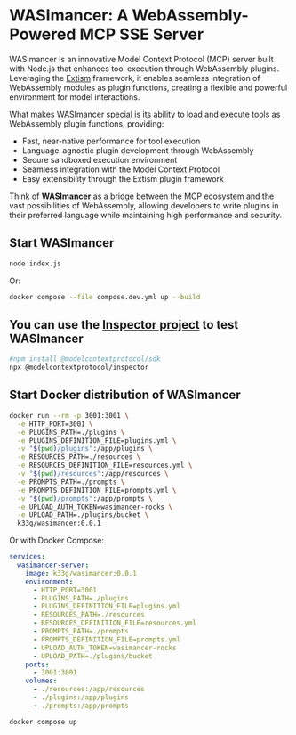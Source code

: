 # WASImancer: A WebAssembly-Powered MCP SSE Server

WASImancer is an innovative Model Context Protocol (MCP) server built with Node.js that enhances tool execution through WebAssembly plugins. Leveraging the [Extism](https://extism.org/) framework, it enables seamless integration of WebAssembly modules as plugin functions, creating a flexible and powerful environment for model interactions.

What makes WASImancer special is its ability to load and execute tools as WebAssembly plugin functions, providing:

- Fast, near-native performance for tool execution
- Language-agnostic plugin development through WebAssembly
- Secure sandboxed execution environment
- Seamless integration with the Model Context Protocol
- Easy extensibility through the Extism plugin framework

Think of **WASImancer** as a bridge between the MCP ecosystem and the vast possibilities of WebAssembly, allowing developers to write plugins in their preferred language while maintaining high performance and security.

## Start WASImancer

```bash
node index.js
```

Or:
```bash
docker compose --file compose.dev.yml up --build
```

## You can use the [Inspector project](https://github.com/modelcontextprotocol/inspector) to test WASImancer

```bash
#npm install @modelcontextprotocol/sdk
npx @modelcontextprotocol/inspector
```

## Start Docker distribution of WASImancer

```bash
docker run --rm -p 3001:3001 \
  -e HTTP_PORT=3001 \
  -e PLUGINS_PATH=./plugins \
  -e PLUGINS_DEFINITION_FILE=plugins.yml \
  -v "$(pwd)/plugins":/app/plugins \
  -e RESOURCES_PATH=./resources \
  -e RESOURCES_DEFINITION_FILE=resources.yml \
  -v "$(pwd)/resources":/app/resources \
  -e PROMPTS_PATH=./prompts \
  -e PROMPTS_DEFINITION_FILE=prompts.yml \
  -v "$(pwd)/prompts":/app/prompts \
  -e UPLOAD_AUTH_TOKEN=wasimancer-rocks \
  -e UPLOAD_PATH=./plugins/bucket \
  k33g/wasimancer:0.0.1 
```

Or with Docker Compose:

```yaml
services:  
  wasimancer-server:
    image: k33g/wasimancer:0.0.1
    environment:
      - HTTP_PORT=3001
      - PLUGINS_PATH=./plugins
      - PLUGINS_DEFINITION_FILE=plugins.yml
      - RESOURCES_PATH=./resources
      - RESOURCES_DEFINITION_FILE=resources.yml
      - PROMPTS_PATH=./prompts
      - PROMPTS_DEFINITION_FILE=prompts.yml
      - UPLOAD_AUTH_TOKEN=wasimancer-rocks
      - UPLOAD_PATH=./plugins/bucket
    ports:
      - 3001:3001
    volumes:
      - ./resources:/app/resources
      - ./plugins:/app/plugins
      - ./prompts:/app/prompts

```

```bash
docker compose up
```